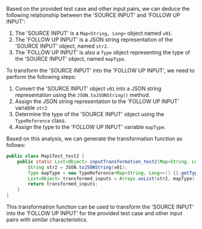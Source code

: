Based on the provided test case and other input pairs, we can deduce the following relationship between the 'SOURCE INPUT' and 'FOLLOW UP INPUT':

1. The 'SOURCE INPUT' is a `Map<String, Long>` object named `v01`.
2. The 'FOLLOW UP INPUT' is a JSON string representation of the 'SOURCE INPUT' object, named `str2`.
3. The 'FOLLOW UP INPUT' is also a `Type` object representing the type of the 'SOURCE INPUT' object, named `mapType`.

To transform the 'SOURCE INPUT' into the 'FOLLOW UP INPUT', we need to perform the following steps:

1. Convert the 'SOURCE INPUT' object `v01` into a JSON string representation using the `JSON.toJSONString()` method.
2. Assign the JSON string representation to the 'FOLLOW UP INPUT' variable `str2`.
3. Determine the type of the 'SOURCE INPUT' object using the `TypeReference` class.
4. Assign the type to the 'FOLLOW UP INPUT' variable `mapType`.

Based on this analysis, we can generate the transformation function as follows:

```java
public class Map1Test_test2 {
    public static List<Object> inputTransformation_test2(Map<String, Long> v01) {
        String str2 = JSON.toJSONString(v01);
        Type mapType = new TypeReference<Map<String, Long>>() {}.getType();
        List<Object> transformed_inputs = Arrays.asList(str2, mapType);
        return transformed_inputs;
    }
}
```

This transformation function can be used to transform the 'SOURCE INPUT' into the 'FOLLOW UP INPUT' for the provided test case and other input pairs with similar characteristics.